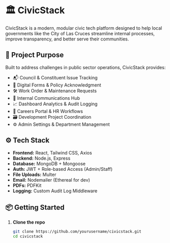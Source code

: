 # 🏛️ CivicStack

CivicStack is a modern, modular civic tech platform designed to help local governments like the City of Las Cruces streamline internal processes, improve transparency, and better serve their communities.

## 🚀 Project Purpose

Built to address challenges in public sector operations, CivicStack provides:
- 📬 Council & Constituent Issue Tracking
- 🧾 Digital Forms & Policy Acknowledgment
- 🛠️ Work Order & Maintenance Requests
- 📢 Internal Communications Hub
- 📈 Dashboard Analytics & Audit Logging
- 👤 Careers Portal & HR Workflows
- 🗃️ Development Project Coordination
- ⚙️ Admin Settings & Department Management

## ⚙️ Tech Stack

- **Frontend:** React, Tailwind CSS, Axios
- **Backend:** Node.js, Express
- **Database:** MongoDB + Mongoose
- **Auth:** JWT + Role-based Access (Admin/Staff)
- **File Uploads:** Multer
- **Email:** Nodemailer (Ethereal for dev)
- **PDFs:** PDFKit
- **Logging:** Custom Audit Log Middleware

## 📦 Getting Started

1. **Clone the repo**
   ```bash
   git clone https://github.com/yourusername/civicstack.git
   cd civicstack
